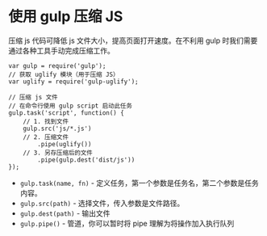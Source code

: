 
# 使用 gulp 压缩 JS


压缩 js 代码可降低 js 文件大小，提高页面打开速度。在不利用 gulp 时我们需要通过各种工具手动完成压缩工作。


```
var gulp = require('gulp');
// 获取 uglify 模块（用于压缩 JS）
var uglify = require('gulp-uglify');

// 压缩 js 文件
// 在命令行使用 gulp script 启动此任务
gulp.task('script', function() {
    // 1. 找到文件
    gulp.src('js/*.js')
    // 2. 压缩文件
        .pipe(uglify())
    // 3. 另存压缩后的文件
        .pipe(gulp.dest('dist/js'))
});
```
- `gulp.task(name, fn)` - 定义任务，第一个参数是任务名，第二个参数是任务内容。
- `gulp.src(path)` - 选择文件，传入参数是文件路径。
- `gulp.dest(path)` - 输出文件
- `gulp.pipe()` - 管道，你可以暂时将 pipe 理解为将操作加入执行队列






